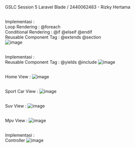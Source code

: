 GSLC Session 5 Laravel Blade / 2440062483 - Rizky Hertama
<br><br>

Implementasi : 
<br> Loop Rendering : @foreach
<br> Conditional Rendering : @if @elseif @endif
<br> Reusable Component Tag : @extends @section
<br>
![image](https://user-images.githubusercontent.com/81372683/200244096-9f76eeee-1f02-4672-a30f-31863e43b2ad.png)
<br>
<br>

Implementasi : 
<br> Reusable Component Tag : @yields @include
![image](https://user-images.githubusercontent.com/81372683/200244689-02d339f2-f335-426d-8d10-a539e882298a.png)
<br>
<br>

Home View :
![image](https://user-images.githubusercontent.com/81372683/200244811-eaef5fd3-c69f-4be7-87be-22138f4084ac.png)
<br>
<br>

Sport Car View :
![image](https://user-images.githubusercontent.com/81372683/200244874-e020e8f5-7a43-498e-b541-99e610abee7c.png)
<br>
<br>

 Suv View :
![image](https://user-images.githubusercontent.com/81372683/200245012-1cbd00d8-ef81-494f-b322-062de07bd7ef.png)
<br>
<br>

 Mpv View :
![image](https://user-images.githubusercontent.com/81372683/200245087-db68fff3-bb04-42fa-bb49-d9d74b0ffb99.png)
<br>
<br>

Implementasi : 
<br> Controller
![image](https://user-images.githubusercontent.com/81372683/201524968-1ebaa467-9c3c-41b5-8bc7-0834cc759b67.png)
<br>
<br>
